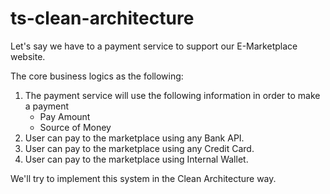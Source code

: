# ts-clean-architecture

Let's say we have to a payment service to support our E-Marketplace website.

The core business logics as the following:

1. The payment service will use the following information in order to make a payment
   - Pay Amount
   - Source of Money
2. User can pay to the marketplace using any Bank API.
3. User can pay to the marketplace using any Credit Card.
4. User can pay to the marketplace using Internal Wallet.

We'll try to implement this system in the Clean Architecture way.
